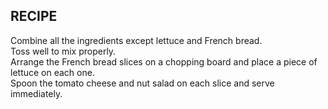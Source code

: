 RECIPE
------
Combine all the ingredients except lettuce and French bread. <br>
Toss well to mix properly. <br>
Arrange the French bread slices on a chopping board and place a piece of lettuce on each one. <br>
Spoon the tomato cheese and nut salad on each slice and serve immediately.